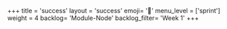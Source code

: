 +++
title = 'success'
layout = 'success'
emoji= '📝'
menu_level = ['sprint']
weight = 4
backlog= 'Module-Node'
backlog_filter= 'Week 1'
+++


